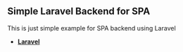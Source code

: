 ## Simple Laravel Backend for SPA

This is just simple example for SPA backend using Laravel

- **[Laravel](https://laravel.com)**

